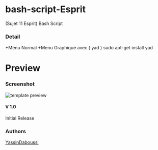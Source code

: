 # bash-script-Esprit
(Sujet 11 Esprit) Bash Script 

### Detail
+Menu Normal
+Menu Graphique avec ( yad )
sudo apt-get install yad

# Preview
### Screenshot

![template preview](https://i.imgur.com/C90p0kT.png)


#### V 1.0
Initial Release
### Authors
[YassinDaboussi](https://facebook.com/yassdaboussi)

